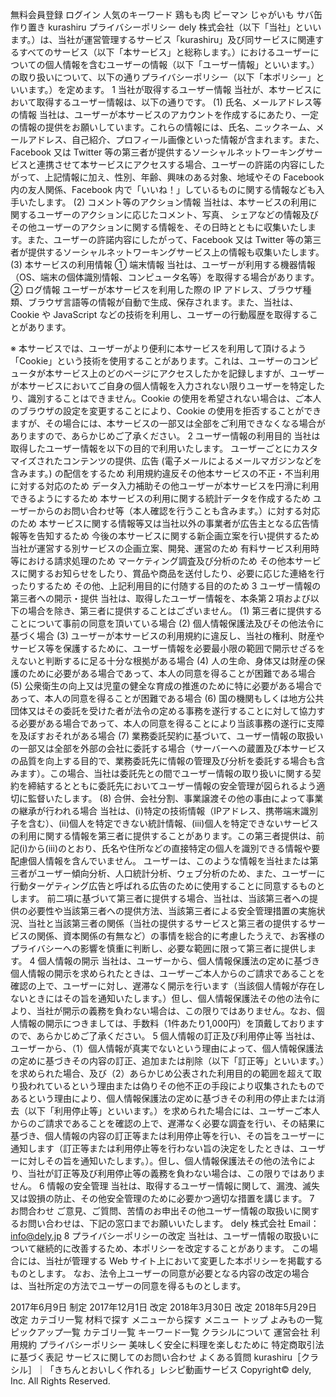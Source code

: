無料会員登録
ログイン
人気のキーワード
鶏もも肉
ピーマン
じゃがいも
サバ缶
作り置き
kurashiru プライバシーポリシー
dely 株式会社（以下「当社」といいます。）は、当社が運営管理するサービス「kurashiru」及び同サービスに関連するすべてのサービス（以下「本サービス」と総称します。）におけるユーザーについての個人情報を含むユーザーの情報（以下「ユーザー情報」といいます。）の取り扱いについて、以下の通りプライバシーポリシー（以下「本ポリシー」といいます。）を定めます。
1 当社が取得するユーザー情報
当社が、本サービスにおいて取得するユーザー情報は、以下の通りです。
(1) 氏名、メールアドレス等の情報
当社は、ユーザーが本サービスのアカウントを作成するにあたり、一定の情報の提供をお願いしています。これらの情報には、氏名、ニックネーム、メールアドレス、自己紹介、プロフィール画像といった情報が含まれます。また、Facebook 又は Twitter 等の第三者が提供するソーシャルネットワーキングサービスと連携させて本サービスにアクセスする場合、ユーザーの許諾の内容にしたがって、上記情報に加え、性別、年齢、興味のある対象、地域やその Facebook 内の友人関係、Facebook 内で「いいね！」しているものに関する情報なども入手いたします。
(2) コメント等のアクション情報
当社は、本サービスの利用に関するユーザーのアクションに応じたコメント、写真、 シェアなどの情報及びその他ユーザーのアクションに関する情報を、その日時とともに収集いたします。また、ユーザーの許諾内容にしたがって、Facebook 又は Twitter 等の第三者が提供するソーシャルネットワーキングサービス上の情報も収集いたします。
(3) 本サービスの利用情報
① 端末情報
当社は、ユーザーが利用する機器情報（OS、端末の個体識別情報、コンピュータ名等）を取得する場合があります。
② ログ情報
ユーザーが本サービスを利用した際の IP アドレス、ブラウザ種類、ブラウザ言語等の情報が自動で生成、保存されます。また、当社は、Cookie や JavaScript などの技術を利用し、ユーザーの行動履歴を取得することがあります。

※ 本サービスでは、ユーザーがより便利に本サービスを利用して頂けるよう「Cookie」という技術を使用することがあります。これは、ユーザーのコンピュータが本サービス上のどのページにアクセスしたかを記録しますが、ユーザーが本サービスにおいてご自身の個人情報を入力されない限りユーザーを特定したり、識別することはできません。Cookie の使用を希望されない場合は、ご本人のブラウザの設定を変更することにより、Cookie の使用を拒否することができますが、その場合には、本サービスの一部又は全部をご利用できなくなる場合がありますので、あらかじめご了承ください。
2 ユーザー情報の利用目的
当社は取得したユーザー情報を以下の目的で利用いたします。
ユーザーごとにカスタマイズされたコンテンツの提供、広告 (電子メールによるメールマガジンなどを含みます。) の配信をするため
利用規約違反その他本サービスの不正・不当利用に対する対応のため
データ入力補助その他ユーザーが本サービスを円滑に利用できるようにするため
本サービスの利用に関する統計データを作成するため
ユーザーからのお問い合わせ等（本人確認を行うことも含みます。）に対する対応のため
本サービスに関する情報等又は当社以外の事業者が広告主となる広告情報等を告知するため
今後の本サービスに関する新企画立案を行い提供するため
当社が運営する別サービスの企画立案、開発、運営のため
有料サービス利用時等における請求処理のため
マーケティング調査及び分析のため
その他本サービスに関するお知らせをしたり、賞品や商品を送付したり、必要に応じた連絡を行ったりするため
その他、上記利用目的に付随する目的のため
3 ユーザー情報の第三者への開示・提供
当社は、取得したユーザー情報を、本条第２項および以下の場合を除き、第三者に提供することはございません。
(1) 第三者に提供することについて事前の同意を頂いている場合
(2) 個人情報保護法及びその他法令に基づく場合
(3) ユーザーが本サービスの利用規約に違反し、当社の権利、財産やサービス等を保護するために、ユーザー情報を必要最小限の範囲で開示せざるをえないと判断するに足る十分な根拠がある場合
(4) 人の生命、身体又は財産の保護のために必要がある場合であって、本人の同意を得ることが困難である場合
(5) 公衆衛生の向上又は児童の健全な育成の推進のために特に必要がある場合であって、本人の同意を得ることが困難である場合
(6) 国の機関もしくは地方公共団体又はその委託を受けた者が法令の定める事務を遂行することに対して協力する必要がある場合であって、本人の同意を得ることにより当該事務の遂行に支障を及ぼすおそれがある場合
(7) 業務委託契約に基づいて、ユーザー情報の取扱いの一部又は全部を外部の会社に委託する場合（サーバーへの蔵置及び本サービスの品質を向上する目的で、業務委託先に情報の管理及び分析を委託する場合も含みます）。この場合、当社は委託先との間でユーザー情報の取り扱いに関する契約を締結するとともに委託先においてユーザー情報の安全管理が図られるよう適切に監督いたします。
(8) 合併、会社分割、事業譲渡その他の事由によって事業の継承が行われる場合
当社は、(ⅰ)特定の技術情報（IPアドレス、携帯端末識別子を含む）、(ⅱ)個人を特定できない統計情報、(ⅲ)個人を特定できないサービスの利用に関する情報を第三者に提供することがあります。この第三者提供は、前記(i)から(iii)のとおり、氏名や住所などの直接特定の個人を識別できる情報や要配慮個人情報を含んでいません。
ユーザーは、このような情報を当社または第三者がユーザー傾向分析、人口統計分析、ウェブ分析のため、また、ユーザーに行動ターゲティング広告と呼ばれる広告のために使用することに同意するものとします。
前二項に基づいて第三者に提供する場合、当社は、当該第三者への提供の必要性や当該第三者への提供方法、当該第三者による安全管理措置の実施状況、当社と当該第三者の関係（当社の提供するサービスと第三者の提供するサービスの関係、資本関係の有無など）の事情を総合的に考慮したうえで、お客様のプライバシーへの影響を慎重に判断し、必要な範囲に限って第三者に提供します。
4 個人情報の開示
当社は、ユーザーから、個人情報保護法の定めに基づき個人情報の開示を求められたときは、ユーザーご本人からのご請求であることを確認の上で、ユーザーに対し、遅滞なく開示を行います（当該個人情報が存在しないときにはその旨を通知いたします。）但し、個人情報保護法その他の法令により、当社が開示の義務を負わない場合は、この限りではありません。なお、個人情報の開示につきましては、手数料（1件あたり1,000円）を頂戴しておりますので、あらかじめご了承ください。
5 個人情報の訂正及び利用停止等
当社は、ユーザーから、（1）個人情報が真実でないという理由によって、個人情報保護法の定めに基づきその内容の訂正、追加または削除（以下「訂正等」といいます。）を求められた場合、及び（2）あらかじめ公表された利用目的の範囲を超えて取り扱われているという理由または偽りその他不正の手段により収集されたものであるという理由により、個人情報保護法の定めに基づきその利用の停止または消去（以下「利用停止等」といいます。）を求められた場合には、ユーザーご本人からのご請求であることを確認の上で、遅滞なく必要な調査を行い、その結果に基づき、個人情報の内容の訂正等または利用停止等を行い、その旨をユーザーに通知します（訂正等または利用停止等を行わない旨の決定をしたときは、ユーザーに対しその旨を通知いたします。）。但し、個人情報保護法その他の法令により、当社が訂正等及び利用停止等の義務を負わない場合は、この限りではありません。
6 情報の安全管理
当社は、取得するユーザー情報に関して、漏洩、滅失又は毀損の防止、その他安全管理のために必要かつ適切な措置を講じます。
7 お問合わせ
ご意見、ご質問、苦情のお申出その他ユーザー情報の取扱いに関するお問い合わせは、下記の窓口までお願いいたします。
dely 株式会社
Email：info@dely.jp
8 プライバシーポリシーの改定
当社は、ユーザー情報の取扱いについて継続的に改善するため、本ポリシーを改定することがあります。
この場合には、当社が管理する Web サイト上において変更した本ポリシーを掲載するものとします。
なお、法令上ユーザーの同意が必要となる内容の改定の場合は、当社所定の方法でユーザーの同意を得るものとします。

2017年6月9日 制定
2017年12月1日 改定
2018年3月30日 改定
2018年5月29日 改定
カテゴリ一覧
材料で探す
メニューから探す
メニュー
トップ
よみもの一覧
ピックアップ一覧
カテゴリ一覧
キーワード一覧
クラシルについて
運営会社
利用規約
プライバシーポリシー
美味しく安全に料理を楽しむために
特定商取引法に基づく表記
サービスに関してのお問い合わせ
よくある質問
kurashiru［クラシル］｜「きちんとおいしく作れる」レシピ動画サービス
Copyright© dely, Inc. All Rights Reserved.